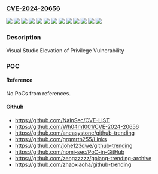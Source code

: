 ### [CVE-2024-20656](https://cve.mitre.org/cgi-bin/cvename.cgi?name=CVE-2024-20656)
![](https://img.shields.io/static/v1?label=Product&message=Microsoft%20Visual%20Studio%202015%20Update%203&color=blue)
![](https://img.shields.io/static/v1?label=Product&message=Microsoft%20Visual%20Studio%202017%20version%2015.9%20(includes%2015.0%20-%2015.8)&color=blue)
![](https://img.shields.io/static/v1?label=Product&message=Microsoft%20Visual%20Studio%202019%20version%2016.11%20(includes%2016.0%20-%2016.10)&color=blue)
![](https://img.shields.io/static/v1?label=Product&message=Microsoft%20Visual%20Studio%202022%20version%2017.2&color=blue)
![](https://img.shields.io/static/v1?label=Product&message=Microsoft%20Visual%20Studio%202022%20version%2017.4&color=blue)
![](https://img.shields.io/static/v1?label=Product&message=Microsoft%20Visual%20Studio%202022%20version%2017.6&color=blue)
![](https://img.shields.io/static/v1?label=Version&message=14.0.0%3C%2014.0.27560.00%20&color=brighgreen)
![](https://img.shields.io/static/v1?label=Version&message=15.9.0%3C%2015.9.59%20&color=brighgreen)
![](https://img.shields.io/static/v1?label=Version&message=16.11.0%3C%2016.11.33%20&color=brighgreen)
![](https://img.shields.io/static/v1?label=Version&message=17.2.0%3C%2017.2.23%20&color=brighgreen)
![](https://img.shields.io/static/v1?label=Version&message=17.4.0%3C%2017.4.15%20&color=brighgreen)
![](https://img.shields.io/static/v1?label=Version&message=17.6.0%3C%2017.6.11%20&color=brighgreen)
![](https://img.shields.io/static/v1?label=Vulnerability&message=Elevation%20of%20Privilege&color=brighgreen)

### Description

Visual Studio Elevation of Privilege Vulnerability

### POC

#### Reference
No PoCs from references.

#### Github
- https://github.com/NaInSec/CVE-LIST
- https://github.com/Wh04m1001/CVE-2024-20656
- https://github.com/aneasystone/github-trending
- https://github.com/grgmrtn255/Links
- https://github.com/johe123qwe/github-trending
- https://github.com/nomi-sec/PoC-in-GitHub
- https://github.com/zengzzzzz/golang-trending-archive
- https://github.com/zhaoxiaoha/github-trending


